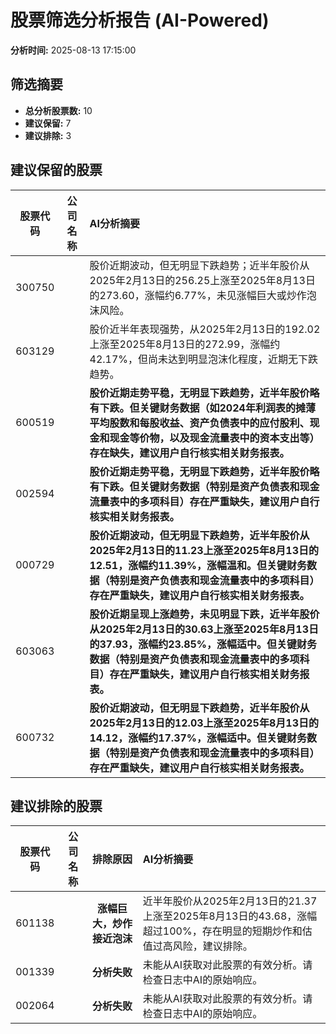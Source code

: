 # 股票筛选分析报告 (AI-Powered)

**分析时间:** 2025-08-13 17:15:00

## 筛选摘要

- **总分析股票数:** 10
- **建议保留:** 7
- **建议排除:** 3

## 建议保留的股票

| 股票代码 | 公司名称 | AI分析摘要 |
|:---:|:---:|:---|
| 300750 |  | 股价近期波动，但无明显下跌趋势；近半年股价从2025年2月13日的256.25上涨至2025年8月13日的273.60，涨幅约6.77%，未见涨幅巨大或炒作泡沫风险。 |
| 603129 |  | 股价近半年表现强势，从2025年2月13日的192.02上涨至2025年8月13日的272.99，涨幅约42.17%，但尚未达到明显泡沫化程度，近期无下跌趋势。 |
| 600519 |  | **股价近期走势平稳，无明显下跌趋势，近半年股价略有下跌。但关键财务数据（如2024年利润表的摊薄平均股数和每股收益、资产负债表中的应付股利、现金和现金等价物，以及现金流量表中的资本支出等）存在缺失，建议用户自行核实相关财务报表。** |
| 002594 |  | **股价近期走势平稳，无明显下跌趋势，近半年股价略有下跌。但关键财务数据（特别是资产负债表和现金流量表中的多项科目）存在严重缺失，建议用户自行核实相关财务报表。** |
| 000729 |  | **股价近期波动，但无明显下跌趋势，近半年股价从2025年2月13日的11.23上涨至2025年8月13日的12.51，涨幅约11.39%，涨幅温和。但关键财务数据（特别是资产负债表和现金流量表中的多项科目）存在严重缺失，建议用户自行核实相关财务报表。** |
| 603063 |  | **股价近期呈现上涨趋势，未见明显下跌，近半年股价从2025年2月13日的30.63上涨至2025年8月13日的37.93，涨幅约23.85%，涨幅适中。但关键财务数据（特别是资产负债表和现金流量表中的多项科目）存在严重缺失，建议用户自行核实相关财务报表。** |
| 600732 |  | **股价近期波动，但无明显下跌趋势，近半年股价从2025年2月13日的12.03上涨至2025年8月13日的14.12，涨幅约17.37%，涨幅适中。但关键财务数据（特别是资产负债表和现金流量表中的多项科目）存在严重缺失，建议用户自行核实相关财务报表。** |

## 建议排除的股票

| 股票代码 | 公司名称 | 排除原因 | AI分析摘要 |
|:---:|:---:|:---:|:---|
| 601138 |  | **涨幅巨大，炒作接近泡沫** | 近半年股价从2025年2月13日的21.37上涨至2025年8月13日的43.68，涨幅超过100%，存在明显的短期炒作和估值过高风险，建议排除。 |
| 001339 |  | **分析失败** | 未能从AI获取对此股票的有效分析。请检查日志中AI的原始响应。 |
| 002064 |  | **分析失败** | 未能从AI获取对此股票的有效分析。请检查日志中AI的原始响应。 |
